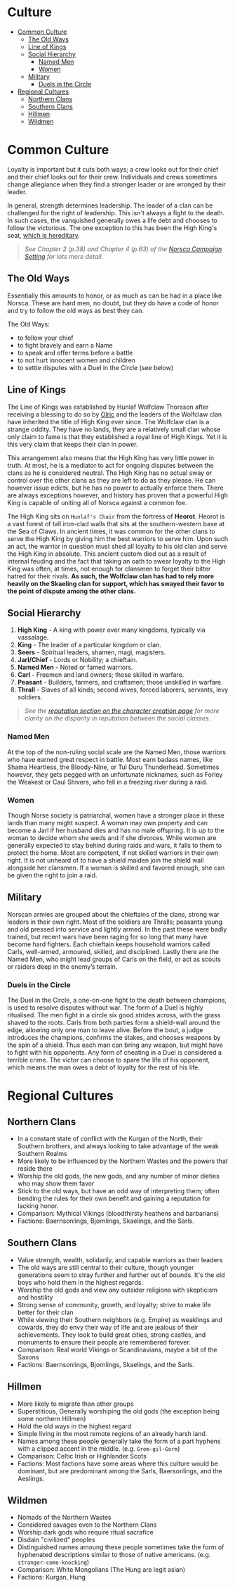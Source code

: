 # Culture

- [Common Culture](#common-culture)
  - [The Old Ways](#the-old-ways)
  - [Line of Kings](#line-of-kings)
  - [Social Hierarchy](#social-hierarchy)
    - [Named Men](#named-men)
    - [Women](#women)
  - [Military](#military)
    - [Duels in the Circle](#duels-in-the-circle)
- [Regional Cultures](#regional-cultures)
  - [Northern Clans](#northern-clans)
  - [Southern Clans](#southern-clans)
  - [Hillmen](#hillmen)
  - [Wildmen](#wildmen)

# Common Culture
Loyalty is important but it cuts both ways; a crew looks out for their chief and their chief looks out for their crew. Individuals and crews sometimes change allegiance when they find a stronger leader or are wronged by their leader.

In general, strength determines leadership. The leader of a clan can be challenged for the right of leadership. This isn't always a fight to the death. In such cases, the vanquished generally owes a life debt and chooses to follow the victorious. The one exception to this has been the High King's seat, [which is hereditary](#line-of-kings).

> _See Chapter 2 (p.38) and Chapter 4 (p.63) of the [Norsca Campaign Setting](https://drive.google.com/file/d/1-FAMZA2lqEmKI3TSAQgg8RCXqHaltvPZ/view?usp=sharing) for lots more detail._

## The Old Ways
Essentially this amounts to honor, or as much as can be had in a place like Norsca. These are hard men, no doubt, but they do have a code of honor and try to follow the old ways as best they can. 

The Old Ways:
- to follow your chief
- to fight bravely and earn a Name
- to speak and offer terms before a battle
- to not hurt innocent women and children
- to settle disputes with a Duel in the Circle (see below)

## Line of Kings
The Line of Kings was established by Hunlaf Wolfclaw Thorsson after receiving a blessing to do so by [Olric](religion.md#olric) and the leaders of the Wolfclaw clan have inherited the title of High King ever since. The Wolfclaw clan is a strange oddity. They have no lands, they are a relatively small clan whose only claim to fame is that they established a royal line of High Kings. Yet it is this very claim that keeps their clan in power. 

This arrangement also means that the High King has very little power in truth. At most, he is a mediator to act for ongoing disputes between the clans as he is considered neutral. The High King has no actual sway or control over the other clans as they are left to do as they please. He can however issue edicts, but he has no power to actually enforce them. There are always exceptions however, and history has proven that a powerful High King is capable of uniting all of Norsca against a common foe.

The High King sits on `Hunlaf's Chair` from the fortress of **Heorot**. Heorot is a vast forest of tall iron-clad walls that sits at the southern-western base at the Sea of Claws. In ancient times, it was common for the other clans to serve the High King by giving him the best warriors to serve him. Upon such an act, the warrior in question must shed all loyalty to his old clan and serve the High King in absolute. This ancient custom died out as a result of internal feuding and the fact that taking an oath to swear loyalty to the High King was often, at times, not enough for clansmen to forget their bitter hatred for their rivals. **As such, the Wolfclaw clan has had to rely more heavily on the Skaeling clan for support, which has swayed their favor to the point of dispute among the other clans.**

## Social Hierarchy
1. **High King** - A king with power over many kingdoms, typically via vassalage.
1. **King** - The leader of a particular kingdom or clan.
1. **Seers** - Spiritual leaders, shamen, magi, magisters.
1. **Jarl/Chief** - Lords or Nobility; a chieftain. 
1. **Named Men** - Noted or famed warriors.
1. **Carl** - Freemen and land owners; those skilled in warfare.
1. **Peasant** - Builders, farmers, and craftsmen; those unskilled in warfare.
1. **Thrall** - Slaves of all kinds; second wives, forced laborers, servants, levy soldiers.

> _See the [reputation section on the character creation page](character-creation.md#reputation) for more clarity on the disparity in reputation between the social classes._

### Named Men
At the top of the non-ruling social scale are the Named Men, those warriors who have earned great respect in battle. Most earn badass names, like Shama Heartless, the Bloody-Nine, or Tul Duru Thunderhead. Sometimes however, they gets pegged with an unfortunate nicknames, such as Forley the Weakest or Caul Shivers, who fell in a freezing river during a raid.

### Women
Though Norse society is patriarchal, women have a stronger place in these lands than many might suspect. A woman may own property and can become a Jarl if her husband dies and has no male offspring. It is up to the woman to decide whom she weds and if she divorces. While women are generally expected to stay behind during raids and wars, it falls to them to protect the home. Most are competent, if not skilled warriors in their own right. It is not unheard of to have a shield maiden join the shield wall alongside her clansmen. If a woman is skilled and favored enough, she can be given the right to join a raid.


## Military
Norscan armies are grouped about the chieftains of the clans, strong war leaders in their own right. Most of the soldiers are Thralls; peasants young and old pressed into service and lightly armed. In the past these were badly trained, but recent wars have been raging for so long that many have become hard fighters. Each chieftain keeps household warriors called Carls, well-armed, armoured, skilled, and disciplined. Lastly there are the Named Men, who might lead groups of Carls on the field, or act as scouts or raiders deep in the enemy’s terrain.

### Duels in the Circle
The Duel in the Circle, a one-on-one fight to the death between champions, is used to resolve disputes without war. The form of a Duel is highly ritualised. The men fight in a circle six good strides across, with the grass shaved to the roots. Carls from both parties form a shield-wall around the edge, allowing only one man to leave alive. Before the bout, a judge introduces the champions, confirms the stakes, and chooses weapons by the spin of a shield. Thus each man can bring any weapon, but might have to fight with his opponents. Any form of cheating in a Duel is considered a terrible crime. The victor can choose to spare the life of his opponent, which means the man owes a debt of loyalty for the rest of his life.


# Regional Cultures

## Northern Clans
- In a constant state of conflict with the Kurgan of the North, their Southern brothers, and always looking to take advantage of the weak Southern Realms
- More likely to be influenced by the Northern Wastes and the powers that reside there
- Worship the old gods, the new gods, and any number of minor dieties who may show them favor
- Stick to the old ways, but have an odd way of interpreting them; often bending the rules for their own benefit and gaining a reputation for lacking honor.
- Comparison: Mythical Vikings (bloodthirsty heathens and barbarians)
- Factions: Baernsonlings, Bjornlings, Skaelings, and the Sarls.

## Southern Clans
- Value strength, wealth, solidarily, and capable warriors as their leaders
- The old ways are still central to their culture, though younger generations seem to stray further and further out of bounds. It's the old boys who hold them in the highest regards.
- Worship the old gods and view any outsider religions with skepticism and hostility
- Strong sense of community, growth, and loyalty; strive to make life better for their clan
- While viewing their Southern neighbors (e.g. Empire) as weaklings and cowards, they do envy their way of life and are jealous of their achievements. They look to build great cities, strong castles, and monuments to ensure their people are remembered forever.  
- Comparison: Real world Vikings or Scandinavians, maybe a bit of the Saxons
- Factions: Baernsonlings, Bjornlings, Skaelings, and the Sarls.

## Hillmen
- More likely to migrate than other groups
- Superstitious, Generally worshiping the old gods (the exception being some northern Hillmen)
- Hold the old ways in the highest regard
- Simple living in the most remote regions of an already harsh land.
- Names among these people generally take the form of a part hyphens with a clipped accent in the middle. (e.g. `Grom-gil-Gorm`)
- Comparison: Celtic Irish or Highlander Scots
- Factions: Most factions have some areas where this culture would be dominant, but are predominant among the Sarls, Baersonlings, and the Aeslings. 

## Wildmen
- Nomads of the Northern Wastes
- Considered savages even to the Northern Clans
- Worship dark gods who require ritual sacrafice
- Disdain "civilized" peoples
- Distinguished names amoung these people sometimes take the form of hyphenated descriptions similar to those of native americans. (e.g. `stranger-come-knocking`)
- Comparison: White Mongolians (The Hung are legit asian)
- Factions: Kurgan, Hung